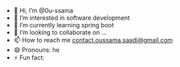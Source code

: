 - 👋 Hi, I’m @0u-ssama
- 👀 I’m interested in software development 
- 🌱 I’m currently learning spring boot
- 💞️ I’m looking to collaborate on ...
- 📫 How to reach me contact.oussama.saadi@gmail.com
- 😄 Pronouns: he
- ⚡ Fun fact: 

<!---
0u-ssama/0u-ssama is a ✨ special ✨ repository because its `README.md` (this file) appears on your GitHub profile.
You can click the Preview link to take a look at your changes.
--->
